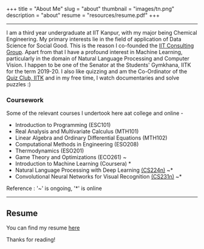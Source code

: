 +++
title = "About Me"
slug = "about"
thumbnail = "images/tn.png"
description = "about"
resume = "resources/resume.pdf"
+++

---------------------------

I am a third year undergraduate at IIT Kanpur, with my major being Chemical Engineering. My primary interests lie in the field of application of Data Science for Social Good. This is the reason I co-founded the [IIT Consulting Group](https://http://iitkconsult.surge.sh/). Apart from that I have a profound interest in Machine Learning, particularly in the domain of Natural Language Processing and Computer Vision. I happen to be one of the Senator at the Students' Gymkhana, IITK for the term 2019-20. I also like quizzing and am the Co-Ordinator of the [Quiz Club, IITK](https://www.facebook.com/qciitk/) and in my free time, I watch documentaries and solve puzzles :)

### Coursework

Some of the relevant courses I undertook here aat college and online -

* Introduction to Programming (ESC101)
* Real Analysis and Multivariate Calculus (MTH101)
* Linear Algebra and Ordinary Differential Equations (MTH102)
* Computational Methods in Engineering (ESO208)
* Thermodynamics (ESO201)
* Game Theory and Optimizations (ECO261) ~
* Introduction to Machine Learning (Coursera) *
* Natural Language Processing with Deep Learning [(CS224n)](http://web.stanford.edu/class/cs224n/) ~*
* Convolutional Neural Networks for Visual Recognition [(CS231n)](http://cs231n.github.io/) ~*

Reference : '~' is ongoing, '*' is online

---------------------------



## Resume

You can find my resume [here](../files/resume.pdf)


Thanks for reading!

